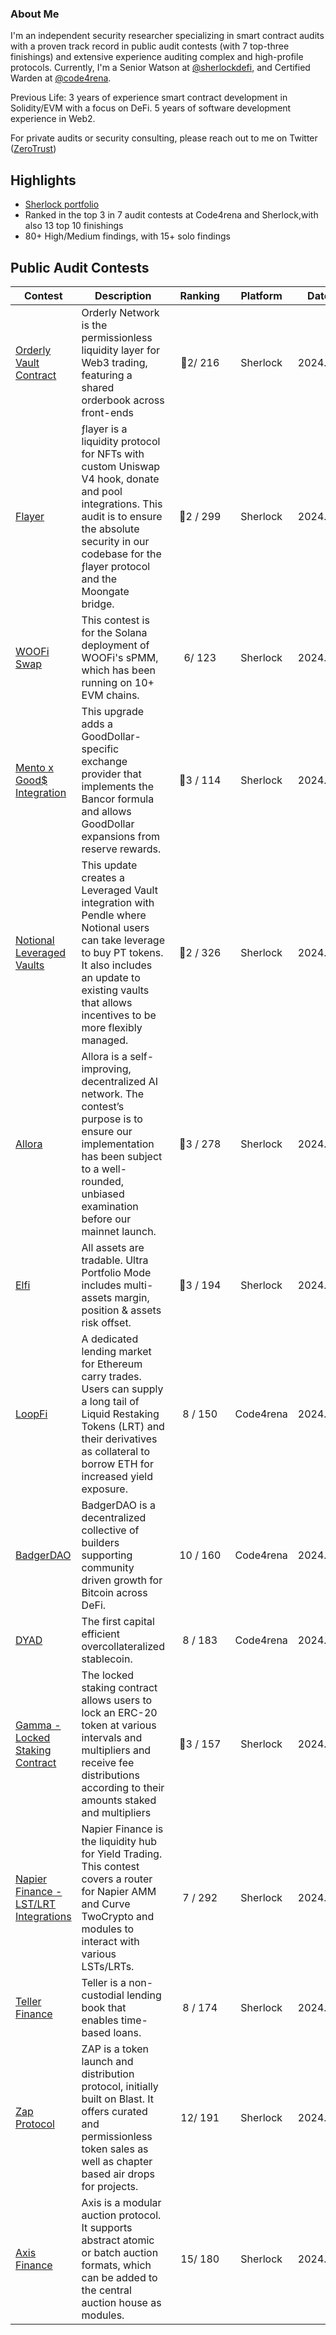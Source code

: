 ### About Me

I'm an independent security researcher specializing in smart contract audits with a proven track record in public audit contests (with 7 top-three finishings) and extensive experience auditing complex and high-profile protocols. Currently, I'm a Senior Watson at [@sherlockdefi](https://twitter.com/sherlockdefi), and Certified Warden at [@code4rena](https://twitter.com/code4rena).

Previous Life: 3 years of experience smart contract development in Solidity/EVM with a focus on DeFi. 5 years of software development experience in Web2.


For private audits or security consulting, please reach out to me on Twitter ([ZeroTrust](https://x.com/aiot66)) 

## Highlights

- [Sherlock portfolio](https://audits.sherlock.xyz/watson/ZeroTrust)
- Ranked in the top 3 in 7 audit contests at Code4rena and Sherlock,with also 13 top 10 finishings
- 80+ High/Medium findings, with 15+ solo findings

## Public Audit Contests

| Contest                              | Description                                                  | &nbsp;&nbsp;Ranking&nbsp;&nbsp; | Platform  | Date |
| ------------------------------------ | ------------------------------------------------------------ | :-----------------------------------------: | :-------: | :--: |
| [Orderly Vault Contract](https://audits.sherlock.xyz/contests/524)                                | Orderly Network is the permissionless liquidity layer for Web3 trading, featuring a shared orderbook across front-ends |                  🥈2/ 216                   | Sherlock  | 2024.10 |
| [Flayer](https://audits.sherlock.xyz/contests/468)                         | ƒlayer is a liquidity protocol for NFTs with custom Uniswap V4 hook, donate and pool integrations. This audit is to ensure the absolute security in our codebase for the ƒlayer protocol and the Moongate bridge. |                  🥈2  / 299                  | Sherlock  | 2024.09 |
| [WOOFi Swap](https://audits.sherlock.xyz/contests/535)                                  | This contest is for the Solana deployment of WOOFi's sPMM, which has been running on 10+ EVM chains. |                  6/ 123                   | Sherlock  | 2024.09 |
| [Mento x Good$ Integration](https://audits.sherlock.xyz/contests/598)                         | This upgrade adds a GoodDollar-specific exchange provider that implements the Bancor formula and allows GoodDollar expansions from reserve rewards. |                  🥉3 / 114                   | Sherlock  | 2024.08 |
| [Notional Leveraged Vaults](https://audits.sherlock.xyz/contests/446)                         | This update creates a Leveraged Vault integration with Pendle where Notional users can take leverage to buy PT tokens. It also includes an update to existing vaults that allows incentives to be more flexibly managed. |                  🥈2 / 326                   | Sherlock  | 2024.07 |
| [Allora](https://audits.sherlock.xyz/contests/454)      | Allora is a self-improving, decentralized AI network. The contest’s purpose is to ensure our implementation has been subject to a well-rounded, unbiased examination before our mainnet launch. |                  🥉3 / 278                   | Sherlock  | 2024.06 |
| [Elfi](https://audits.sherlock.xyz/contests/329)                         | All assets are tradable. Ultra Portfolio Mode includes multi-assets margin, position & assets risk offset. |                  🥉3 / 194                   | Sherlock  | 2024.05 |
| [LoopFi](https://code4rena.com/audits/2024-07-loopfi)                         | A dedicated lending market for Ethereum carry trades. Users can supply a long tail of Liquid Restaking Tokens (LRT) and their derivatives as collateral to borrow ETH for increased yield exposure. |                  8 / 150                   | Code4rena  | 2024.07 |
| [BadgerDAO](https://code4rena.com/audits/2024-06-ebtc-zap-router)                         | BadgerDAO is a decentralized collective of builders supporting community driven growth for Bitcoin across DeFi. |                  10 / 160                   | Code4rena  | 2024.06 |
| [DYAD](https://code4rena.com/audits/2024-04-dyad)                                | The first capital efficient overcollateralized stablecoin. |                  8 / 183                   | Code4rena  | 2024.04 |
| [Gamma - Locked Staking Contract](https://audits.sherlock.xyz/contests/330)                                 | The locked staking contract allows users to lock an ERC-20 token at various intervals and multipliers and receive fee distributions according to their amounts staked and multipliers |                  🥉3 / 157                   | Sherlock  | 2024.05 |
| [Napier Finance - LST/LRT Integrations](https://audits.sherlock.xyz/contests/369)                                 | Napier Finance is the liquidity hub for Yield Trading. This contest covers a router for Napier AMM and Curve TwoCrypto and modules to interact with various LSTs/LRTs. |                  7 / 292                   | Sherlock  | 2024.05 |
| [Teller Finance](https://audits.sherlock.xyz/contests/295/leaderboard)                       | Teller is a non-custodial lending book that enables time-based loans. |                  8 / 174                   | Sherlock  | 2024.04 |
| [Zap Protocol](https://audits.sherlock.xyz/contests/243)                                  | ZAP is a token launch and distribution protocol, initially built on Blast. It offers curated and permissionless token sales as well as chapter based air drops for projects. |                  12/ 191                    | Sherlock  | 2024.03 |
| [Axis Finance](https://audits.sherlock.xyz/contests/206)                                | Axis is a modular auction protocol. It supports abstract atomic or batch auction formats, which can be added to the central auction house as modules. |                  15/ 180                   | Sherlock  | 2024.03 |
